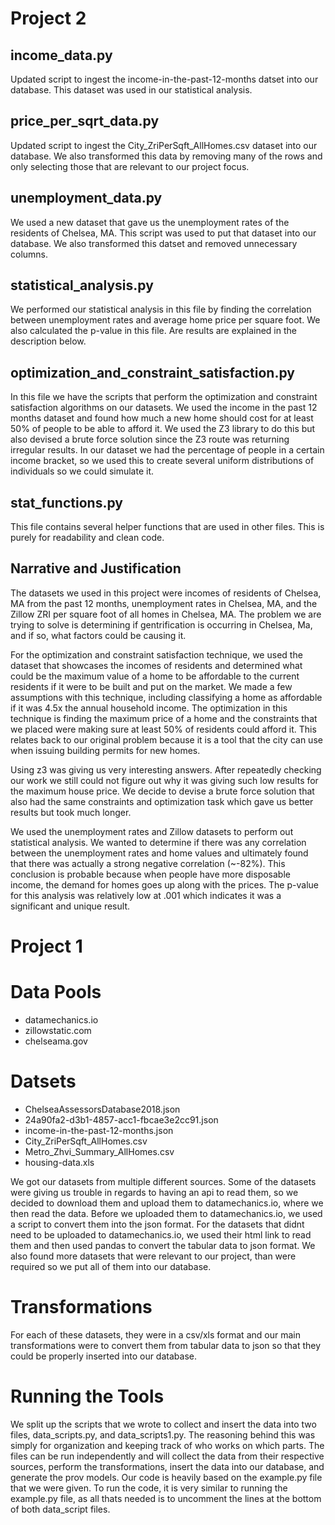 # Project 2

## income_data.py
Updated script to ingest the income-in-the-past-12-months datset into our database. This dataset was used in our statistical analysis.

## price_per_sqrt_data.py
Updated script to ingest the City_ZriPerSqft_AllHomes.csv dataset into our database. We also transformed this data by removing many of the rows and only selecting those that are relevant to our project focus.

## unemployment_data.py
We used a new dataset that gave us the unemployment rates of the residents of Chelsea, MA. This script was used to put that dataset into our database. We also transformed this datset and removed unnecessary columns. 

## statistical_analysis.py
We performed our statistical analysis in this file by finding the correlation between unemployment rates and average home price per square foot. We also calculated the p-value in this file. Are results are explained in the description below. 

## optimization_and_constraint_satisfaction.py
In this file we have the scripts that perform the optimization and constraint satisfaction algorithms on our datasets. We used the income in the past 12 months dataset and found how much a new home should cost for at least 50% of people to be able to afford it. We used the Z3 library to do this but also devised a brute force solution since the Z3 route was returning irregular results. In our dataset we had the percentage of people in a certain income bracket, so we used this to create several uniform distributions of individuals so we could simulate it. 

## stat_functions.py
This file contains several helper functions that are used in other files. This is purely for readability and clean code.

## Narrative and Justification
The datasets we used in this project were incomes of residents of Chelsea, MA from the past 12 months, unemployment rates in Chelsea, MA, and the Zillow ZRI per square foot of all homes in Chelsea, MA. The problem we are trying to solve is determining if gentrification is occurring in Chelsea, Ma, and if so, what factors could be causing it. 

For the optimization and constraint satisfaction technique, we used the dataset that showcases the incomes of residents and determined what could be the maximum value of a home to be affordable to the current residents if it were to be built and put on the market. We made a few assumptions with this technique, including classifying a home as affordable if it was 4.5x the annual household income. The optimization in this technique is finding the maximum price of a home and the constraints that we placed were making sure at least 50% of residents could afford it. This relates back to our original problem because it is a tool that the city can use when issuing building permits for new homes.  

Using z3 was giving us very interesting answers. After repeatedly checking our work we still could not figure out why it was giving such low results for the maximum house price. We decide to devise a brute force solution that also had the same constraints and optimization task which gave us better results but took much longer. 

We used the unemployment rates and Zillow datasets to perform out statistical analysis. We wanted to determine if there was any correlation between the unemployment rates and home values and ultimately found that there was actually a strong negative correlation (~-82%). This conclusion is probable because when people have more disposable income, the demand for homes goes up along with the prices. The p-value for this analysis was relatively low at .001 which indicates it was a significant and unique result. 
 

# Project 1

# Data Pools
* datamechanics.io
* zillowstatic.com
* chelseama.gov

# Datsets
* ChelseaAssessorsDatabase2018.json
* 24a90fa2-d3b1-4857-acc1-fbcae3e2cc91.json
* income-in-the-past-12-months.json
* City_ZriPerSqft_AllHomes.csv
* Metro_Zhvi_Summary_AllHomes.csv
* housing-data.xls

We got our datasets from multiple different sources. Some of the datasets were giving us trouble in regards to having an api to read them, so we decided to download them and upload them to datamechanics.io, where we then read the data. Before we uploaded them to datamechanics.io, we used a script to convert them into the json format. For the datasets that didnt need to be uploaded to datamechanics.io, we used their html link to read them and then used pandas to convert the tabular data to json format. We also found more datasets that were relevant to our project, than were required so we put all of them into our database.  

# Transformations
For each of these datasets, they were in a csv/xls format and our main transformations were to convert them from tabular data to json so that they could be properly inserted into our database.

# Running the Tools
We split up the scripts that we wrote to collect and insert the data into two files, data_scripts.py, and data_scripts1.py. The reasoning behind this was simply for organization and keeping track of who works on which parts. The files can be run independently and will collect the data from their respective sources, perform the transformations, insert the data into our database, and generate the prov models. Our code is heavily based on the example.py file that we were given. To run the code, it is very similar to running the example.py file, as all thats needed is to uncomment the lines at the bottom of both data_script files.   
